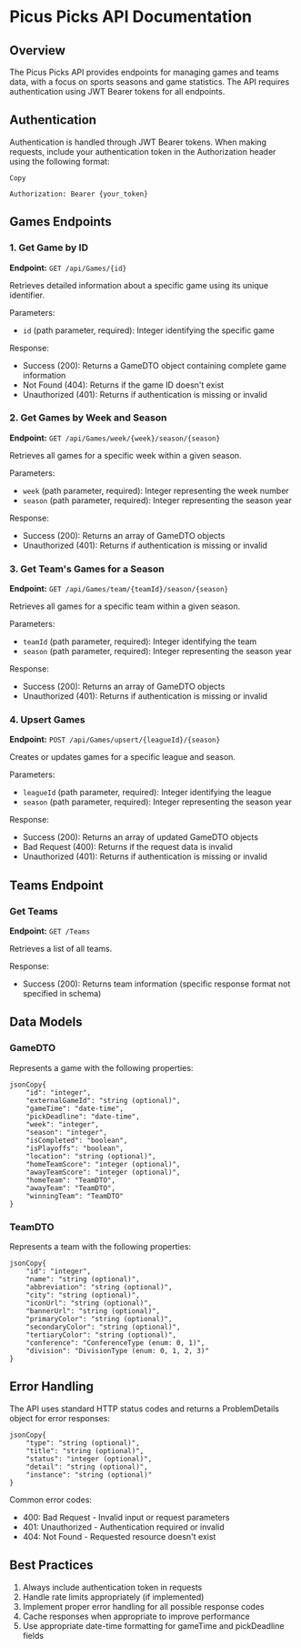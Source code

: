 # Picus Picks API Documentation

## Overview

The Picus Picks API provides endpoints for managing games and teams data, with a focus on sports seasons and game statistics. The API requires authentication using JWT Bearer tokens for all endpoints.

## Authentication

Authentication is handled through JWT Bearer tokens. When making requests, include your authentication token in the Authorization header using the following format:

```
Copy

Authorization: Bearer {your_token}
```

## Games Endpoints

### 1. Get Game by ID

**Endpoint:** `GET /api/Games/{id}`

Retrieves detailed information about a specific game using its unique identifier.

Parameters:

- `id` (path parameter, required): Integer identifying the specific game

Response:

- Success (200): Returns a GameDTO object containing complete game information
- Not Found (404): Returns if the game ID doesn't exist
- Unauthorized (401): Returns if authentication is missing or invalid

### 2. Get Games by Week and Season

**Endpoint:** `GET /api/Games/week/{week}/season/{season}`

Retrieves all games for a specific week within a given season.

Parameters:

- `week` (path parameter, required): Integer representing the week number
- `season` (path parameter, required): Integer representing the season year

Response:

- Success (200): Returns an array of GameDTO objects
- Unauthorized (401): Returns if authentication is missing or invalid

### 3. Get Team's Games for a Season

**Endpoint:** `GET /api/Games/team/{teamId}/season/{season}`

Retrieves all games for a specific team within a given season.

Parameters:

- `teamId` (path parameter, required): Integer identifying the team
- `season` (path parameter, required): Integer representing the season year

Response:

- Success (200): Returns an array of GameDTO objects
- Unauthorized (401): Returns if authentication is missing or invalid

### 4. Upsert Games

**Endpoint:** `POST /api/Games/upsert/{leagueId}/{season}`

Creates or updates games for a specific league and season.

Parameters:

- `leagueId` (path parameter, required): Integer identifying the league
- `season` (path parameter, required): Integer representing the season year

Response:

- Success (200): Returns an array of updated GameDTO objects
- Bad Request (400): Returns if the request data is invalid
- Unauthorized (401): Returns if authentication is missing or invalid

## Teams Endpoint

### Get Teams

**Endpoint:** `GET /Teams`

Retrieves a list of all teams.

Response:

- Success (200): Returns team information (specific response format not specified in schema)

## Data Models

### GameDTO

Represents a game with the following properties:

```
jsonCopy{
    "id": "integer",
    "externalGameId": "string (optional)",
    "gameTime": "date-time",
    "pickDeadline": "date-time",
    "week": "integer",
    "season": "integer",
    "isCompleted": "boolean",
    "isPlayoffs": "boolean",
    "location": "string (optional)",
    "homeTeamScore": "integer (optional)",
    "awayTeamScore": "integer (optional)",
    "homeTeam": "TeamDTO",
    "awayTeam": "TeamDTO",
    "winningTeam": "TeamDTO"
}
```

### TeamDTO

Represents a team with the following properties:

```
jsonCopy{
    "id": "integer",
    "name": "string (optional)",
    "abbreviation": "string (optional)",
    "city": "string (optional)",
    "iconUrl": "string (optional)",
    "bannerUrl": "string (optional)",
    "primaryColor": "string (optional)",
    "secondaryColor": "string (optional)",
    "tertiaryColor": "string (optional)",
    "conference": "ConferenceType (enum: 0, 1)",
    "division": "DivisionType (enum: 0, 1, 2, 3)"
}
```

## Error Handling

The API uses standard HTTP status codes and returns a ProblemDetails object for error responses:

```
jsonCopy{
    "type": "string (optional)",
    "title": "string (optional)",
    "status": "integer (optional)",
    "detail": "string (optional)",
    "instance": "string (optional)"
}
```

Common error codes:

- 400: Bad Request - Invalid input or request parameters
- 401: Unauthorized - Authentication required or invalid
- 404: Not Found - Requested resource doesn't exist

## Best Practices

1. Always include authentication token in requests
2. Handle rate limits appropriately (if implemented)
3. Implement proper error handling for all possible response codes
4. Cache responses when appropriate to improve performance
5. Use appropriate date-time formatting for gameTime and pickDeadline fields